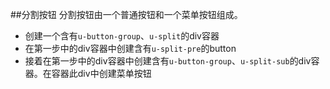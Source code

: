 ##分割按钮
分割按钮由一个普通按钮和一个菜单按钮组成。

* 创建一个含有`u-button-group`、`u-split`的div容器
* 在第一步中的div容器中创建含有`u-split-pre`的button
* 接着在第一步中的div容器中创建含有`u-button-group`、`u-split-sub`的div容器。在容器此div中创建菜单按钮
